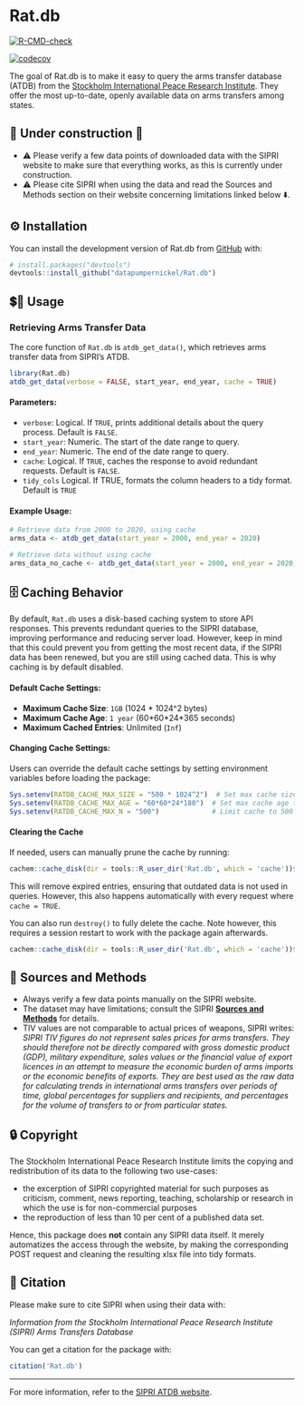 
<!-- README.md is generated from README.Rmd. Please edit that file -->

# Rat.db

<!-- badges: start -->

[![R-CMD-check](https://github.com/datapumpernickel/Rat.db/actions/workflows/R-CMD-check.yaml/badge.svg)](https://github.com/datapumpernickel/Rat.db/actions/workflows/R-CMD-check.yaml)

[![codecov](https://codecov.io/gh/datapumpernickel/Rat.db/graph/badge.svg?token=J3JZD1O6AQ)](https://codecov.io/gh/datapumpernickel/Rat.db)
<!-- badges: end -->

The goal of Rat.db is to make it easy to query the arms transfer
database (ATDB) from the [Stockholm International Peace Research
Institute](https://www.sipri.org/databases/milex). They offer the most
up-to-date, openly available data on arms transfers among states.

## 🚧 Under construction 🚧

- ⚠️ Please verify a few data points of downloaded data with the SIPRI
  website to make sure that everything works, as this is currently under
  construction.
- ⚠️ Please cite SIPRI when using the data and read the Sources and
  Methods section on their website concerning limitations linked below
  ⬇️.

## ⚙️ Installation

You can install the development version of Rat.db from
[GitHub](https://github.com/) with:

``` r
# install.packages("devtools")
devtools::install_github("datapumpernickel/Rat.db")
```

## 💲🔁️ Usage

### Retrieving Arms Transfer Data

The core function of `Rat.db` is `atdb_get_data()`, which retrieves arms
transfer data from SIPRI’s ATDB.

``` r
library(Rat.db)
atdb_get_data(verbose = FALSE, start_year, end_year, cache = TRUE)
```

#### Parameters:

- `verbose`: Logical. If `TRUE`, prints additional details about the
  query process. Default is `FALSE`.
- `start_year`: Numeric. The start of the date range to query.
- `end_year`: Numeric. The end of the date range to query.
- `cache`: Logical. If `TRUE`, caches the response to avoid redundant
  requests. Default is `FALSE`.
- `tidy_cols` Logical. If TRUE, formats the column headers to a tidy
  format. Default is `TRUE`

#### Example Usage:

``` r
# Retrieve data from 2000 to 2020, using cache
arms_data <- atdb_get_data(start_year = 2000, end_year = 2020)

# Retrieve data without using cache
arms_data_no_cache <- atdb_get_data(start_year = 2000, end_year = 2020, cache = TRUE)
```

## 🗄️ Caching Behavior

By default, `Rat.db` uses a disk-based caching system to store API
responses. This prevents redundant queries to the SIPRI database,
improving performance and reducing server load. However, keep in mind
that this could prevent you from getting the most recent data, if the
SIPRI data has been renewed, but you are still using cached data. This
is why caching is by default disabled.

#### Default Cache Settings:

- **Maximum Cache Size**: `1GB` (1024 \* 1024^2 bytes)
- **Maximum Cache Age**: `1 year` (60\*60\*24\*365 seconds)
- **Maximum Cached Entries**: Unlimited (`Inf`)

#### Changing Cache Settings:

Users can override the default cache settings by setting environment
variables before loading the package:

``` r
Sys.setenv(RATDB_CACHE_MAX_SIZE = "500 * 1024^2")  # Set max cache size to 500MB
Sys.setenv(RATDB_CACHE_MAX_AGE = "60*60*24*180")  # Set max cache age to 180 days
Sys.setenv(RATDB_CACHE_MAX_N = "500")             # Limit cache to 500 entries
```

#### Clearing the Cache

If needed, users can manually prune the cache by running:

``` r
cachem::cache_disk(dir = tools::R_user_dir('Rat.db', which = 'cache'))$prune()
```

This will remove expired entries, ensuring that outdated data is not
used in queries. However, this also happens automatically with every
request where `cache = TRUE`.

You can also run `destroy()` to fully delete the cache. Note however,
this requires a session restart to work with the package again
afterwards.

``` r
cachem::cache_disk(dir = tools::R_user_dir('Rat.db', which = 'cache'))$destroy()
```

## 📝 Sources and Methods

- Always verify a few data points manually on the SIPRI website.
- The dataset may have limitations; consult the SIPRI [**Sources and
  Methods**](https://www.sipri.org/databases/armstransfers/sources-and-methods)
  for details.
- TIV values are not comparable to actual prices of weapons, SIPRI
  writes: *SIPRI TIV figures do not represent sales prices for arms
  transfers. They should therefore not be directly compared with gross
  domestic product (GDP), military expenditure, sales values or the
  financial value of export licences in an attempt to measure the
  economic burden of arms imports or the economic benefits of exports.
  They are best used as the raw data for calculating trends in
  international arms transfers over periods of time, global percentages
  for suppliers and recipients, and percentages for the volume of
  transfers to or from particular states.*

## 🔒 Copyright

The Stockholm International Peace Research Institute limits the copying
and redistribution of its data to the following two use-cases:

- the excerption of SIPRI copyrighted material for such purposes as
  criticism, comment, news reporting, teaching, scholarship or research
  in which the use is for non-commercial purposes
- the reproduction of less than 10 per cent of a published data set.

Hence, this package does **not** contain any SIPRI data itself. It
merely automatizes the access through the website, by making the
corresponding POST request and cleaning the resulting xlsx file into
tidy formats.

## 🤝 Citation

Please make sure to cite SIPRI when using their data with:

*Information from the Stockholm International Peace Research Institute
(SIPRI) Arms Transfers Database*

You can get a citation for the package with:

``` r
citation('Rat.db')
```

------------------------------------------------------------------------

For more information, refer to the [SIPRI ATDB
website](https://armstransfers.sipri.org/ArmsTransfer/).
